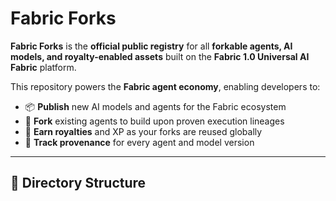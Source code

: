 # Fabric Forks

**Fabric Forks** is the **official public registry** for all **forkable agents, AI models, and royalty-enabled assets** built on the **Fabric 1.0 Universal AI Fabric** platform.

This repository powers the **Fabric agent economy**, enabling developers to:
- 📦 **Publish** new AI models and agents for the Fabric ecosystem  
- 🌱 **Fork** existing agents to build upon proven execution lineages  
- 💎 **Earn royalties** and XP as your forks are reused globally  
- 🧾 **Track provenance** for every agent and model version  

---

## 📂 Directory Structure

